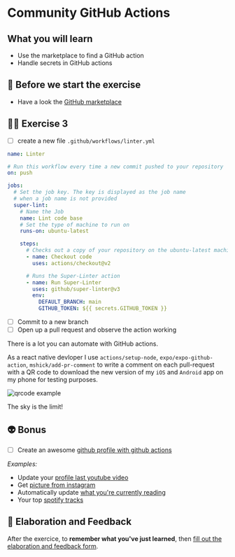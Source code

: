 # Community GitHub Actions

## What you will learn

- Use the marketplace to find a GitHub action
- Handle secrets in GitHub actions

## 👾 Before we start the exercise

- Have a look the [GitHub marketplace](https://github.com/marketplace?type=actions)

## 👨‍🚀 Exercise 3

- [ ] create a new file `.github/workflows/linter.yml`

```yml
name: Linter

# Run this workflow every time a new commit pushed to your repository
on: push

jobs:
  # Set the job key. The key is displayed as the job name
  # when a job name is not provided
  super-lint:
    # Name the Job
    name: Lint code base
    # Set the type of machine to run on
    runs-on: ubuntu-latest

    steps:
      # Checks out a copy of your repository on the ubuntu-latest machine
      - name: Checkout code
        uses: actions/checkout@v2

      # Runs the Super-Linter action
      - name: Run Super-Linter
        uses: github/super-linter@v3
        env:
          DEFAULT_BRANCH: main
          GITHUB_TOKEN: ${{ secrets.GITHUB_TOKEN }}
```

- [ ] Commit to a new branch
- [ ] Open up a pull request and observe the action working

There is a lot you can automate with GitHub actions.

As a react native devloper I use `actions/setup-node`, `expo/expo-github-action`, `mshick/add-pr-comment` to write a comment on each pull-request with a QR code to download the new version of my `iOS` and `Android` app on my phone for testing purposes.

![qrcode example](qr-code.png)

The sky is the limit!

## 👽 Bonus

- [ ] Create an awesome [github profile with github actions](https://github.com/marketplace?category=&type=actions&verification=&query=profile+readme)

_Examples:_

- Update your [profile last youtube video](https://github.com/flexbox/flexbox)
- Get [picture from instagram](https://github.com/katydecorah/instagram-rss-action)
- Automatically update [what you're currently reading](https://github.com/marketplace/actions/goodreads-profile-workflow)
- Your top [spotify tracks](https://github.com/izayl/spotify-box)

## 🏅 Elaboration and Feedback

After the exercice, to **remember what you've just learned**, then [fill out the elaboration and feedback form](https://airtable.com/shrBuZqOJL5UeLLF1?prefill_Name=GitHub%20103&prefill_Exercice=03).
